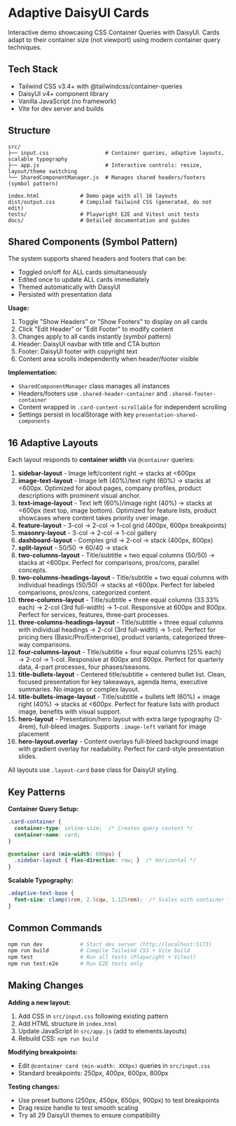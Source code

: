 # Adaptive DaisyUI Cards

Interactive demo showcasing CSS Container Queries with DaisyUI. Cards adapt to their container size (not viewport) using modern container query techniques.

## Tech Stack
- Tailwind CSS v3.4+ with @tailwindcss/container-queries
- DaisyUI v4+ component library
- Vanilla JavaScript (no framework)
- Vite for dev server and builds

## Structure
```
src/
├── input.css                  # Container queries, adaptive layouts, scalable typography
├── app.js                     # Interactive controls: resize, layout/theme switching
└── SharedComponentManager.js  # Manages shared headers/footers (symbol pattern)

index.html             # Demo page with all 16 layouts
dist/output.css        # Compiled Tailwind CSS (generated, do not edit)
tests/                 # Playwright E2E and Vitest unit tests
docs/                  # Detailed documentation and guides
```

## Shared Components (Symbol Pattern)

The system supports shared headers and footers that can be:
- Toggled on/off for ALL cards simultaneously
- Edited once to update ALL cards immediately
- Themed automatically with DaisyUI
- Persisted with presentation data

**Usage:**
1. Toggle "Show Headers" or "Show Footers" to display on all cards
2. Click "Edit Header" or "Edit Footer" to modify content
3. Changes apply to all cards instantly (symbol pattern)
4. Header: DaisyUI navbar with title and CTA button
5. Footer: DaisyUI footer with copyright text
6. Content area scrolls independently when header/footer visible

**Implementation:**
- `SharedComponentManager` class manages all instances
- Headers/footers use `.shared-header-container` and `.shared-footer-container`
- Content wrapped in `.card-content-scrollable` for independent scrolling
- Settings persist in localStorage with key `presentation-shared-components`

## 16 Adaptive Layouts

Each layout responds to **container width** via `@container` queries:

1. **sidebar-layout** - Image left/content right → stacks at <600px
2. **image-text-layout** - Image left (40%)/text right (60%) → stacks at <600px. Optimized for about pages, company profiles, product descriptions with prominent visual anchor.
3. **text-image-layout** - Text left (60%)/image right (40%) → stacks at <600px (text top, image bottom). Optimized for feature lists, product showcases where content takes priority over image.
4. **feature-layout** - 3-col → 2-col → 1-col grid (400px, 600px breakpoints)
5. **masonry-layout** - 3-col → 2-col → 1-col gallery
6. **dashboard-layout** - Complex grid → 2-col → stack (400px, 800px)
7. **split-layout** - 50/50 → 60/40 → stack
8. **two-columns-layout** - Title/subtitle + two equal columns (50/50) → stacks at <600px. Perfect for comparisons, pros/cons, parallel concepts.
9. **two-columns-headings-layout** - Title/subtitle + two equal columns with individual headings (50/50) → stacks at <600px. Perfect for labeled comparisons, pros/cons, categorized content.
10. **three-columns-layout** - Title/subtitle + three equal columns (33.33% each) → 2-col (3rd full-width) → 1-col. Responsive at 600px and 800px. Perfect for services, features, three-part processes.
11. **three-columns-headings-layout** - Title/subtitle + three equal columns with individual headings → 2-col (3rd full-width) → 1-col. Perfect for pricing tiers (Basic/Pro/Enterprise), product variants, categorized three-way comparisons.
12. **four-columns-layout** - Title/subtitle + four equal columns (25% each) → 2-col → 1-col. Responsive at 600px and 800px. Perfect for quarterly data, 4-part processes, four phases/seasons.
13. **title-bullets-layout** - Centered title/subtitle + centered bullet list. Clean, focused presentation for key takeaways, agenda items, executive summaries. No images or complex layout.
14. **title-bullets-image-layout** - Title/subtitle + bullets left (60%) + image right (40%) → stacks at <600px. Perfect for feature lists with product image, benefits with visual support.
15. **hero-layout** - Presentation/hero layout with extra large typography (2-4rem), full-bleed images. Supports `.image-left` variant for image placement
16. **hero-layout.overlay** - Content overlays full-bleed background image with gradient overlay for readability. Perfect for card-style presentation slides.

All layouts use `.layout-card` base class for DaisyUI styling.

## Key Patterns

**Container Query Setup:**
```css
.card-container {
  container-type: inline-size;  /* Creates query context */
  container-name: card;
}

@container card (min-width: 600px) {
  .sidebar-layout { flex-direction: row; }  /* Horizontal */
}
```

**Scalable Typography:**
```css
.adaptive-text-base {
  font-size: clamp(1rem, 2.5cqw, 1.125rem);  /* Scales with container */
}
```

## Common Commands
```bash
npm run dev            # Start dev server (http://localhost:5173)
npm run build          # Compile Tailwind CSS + Vite build
npm test               # Run all tests (Playwright + Vitest)
npm run test:e2e       # Run E2E tests only
```

## Making Changes

**Adding a new layout:**
1. Add CSS in `src/input.css` following existing pattern
2. Add HTML structure in `index.html`
3. Update JavaScript in `src/app.js` (add to elements.layouts)
4. Rebuild CSS: `npm run build`

**Modifying breakpoints:**
- Edit `@container card (min-width: XXXpx)` queries in `src/input.css`
- Standard breakpoints: 250px, 400px, 600px, 800px

**Testing changes:**
- Use preset buttons (250px, 450px, 650px, 900px) to test breakpoints
- Drag resize handle to test smooth scaling
- Try all 29 DaisyUI themes to ensure compatibility
